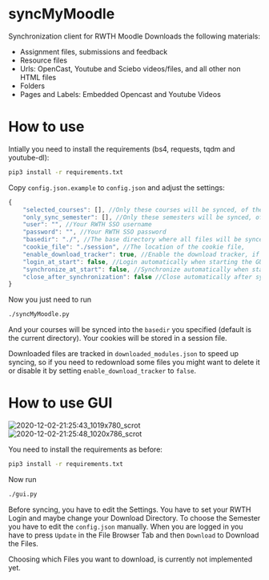 # syncMyMoodle
Synchronization client for RWTH Moodle
Downloads the following materials:
* Assignment files, submissions and feedback
* Resource files
* Urls: OpenCast, Youtube and Sciebo videos/files, and all other non HTML files
* Folders
* Pages and Labels: Embedded Opencast and Youtube Videos

# How to use
Intially you need to install the requirements (bs4, requests, tqdm and youtube-dl):
```bash
pip3 install -r requirements.txt
```

Copy ``config.json.example`` to ``config.json`` and adjust the settings:

```js
{
    "selected_courses": [], //Only these courses will be synced, of the form "https://moodle.rwth-aachen.de/course/view.php?id=XXXXX" (if empty, all courses will be synced)
    "only_sync_semester": [], //Only these semesters will be synced, of the form 20ws (only used if selected_courses is empty, if empty all semesters will be synced)
    "user": "", //Your RWTH SSO username
    "password": "", //Your RWTH SSO password
    "basedir": "./", //The base directory where all files will be synced to
    "cookie_file": "./session", //The location of the cookie file,
    "enable_download_tracker": true, //Enable the download tracker, if enabled files won't be checked on a subsequent sync
    "login_at_start": false, //Login automatically when starting the GUI
    "synchronize_at_start": false, //Synchronize automatically when starting the GUI
    "close_after_synchronization": false //Close automatically after synchronizing when starting the GUI
}
```

Now you just need to run
```bash
./syncMyMoodle.py
```

And your courses will be synced into the ``basedir`` you specified (default is the current directory). Your cookies will be stored in a session file.

Downloaded files are tracked in ``downloaded_modules.json`` to speed up syncing, so if you need to redownload some files you might want to delete it or disable it by setting ``enable_download_tracker`` to ``false``.

# How to use GUI

![2020-12-02-21:25:43_1019x780_scrot](https://user-images.githubusercontent.com/8593000/100927817-ae381c00-34e5-11eb-9ee8-9a1042b05760.png)
![2020-12-02-21:25:48_1020x786_scrot](https://user-images.githubusercontent.com/8593000/100927819-af694900-34e5-11eb-9219-3ba0ded57ad4.png)

You need to install the requirements as before:
```bash
pip3 install -r requirements.txt
```
Now run
```bash
./gui.py
```

Before syncing, you have to edit the Settings. You have to set your RWTH Login and maybe change your Download Directory. To choose the Semester you have to edit the ``config.json`` manually.
When you are logged in you have to press ``Update`` in the File Browser Tab and then ``Download`` to Download the Files.

Choosing which Files you want to download, is currently not implemented yet.
